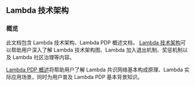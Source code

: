 ## Lambda 技术架构 

### 概览 

此文档包含 Lambda 技术架构、Lambda PDP 概述文档， [Lambda 技术架构](Lambda-Tech-Detail.md)可以帮助用户深入了解 Lambda 技术架构图、Lambda 加入退出机制、奖惩机制以及 Lambda 社区治理等内容。 

[Lambda PDP 概述](Lambda-PDP-Detail.md)将帮助用户了解 Lambda 共识网络基本构成原理、Lambda 实际应用场景，同时为用户普及 Lambda PDP 基本背景知识。 